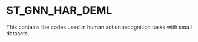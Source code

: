 # ST_GNN_HAR_DEML
This contains the codes used in human action recognition tasks with small datasets.
